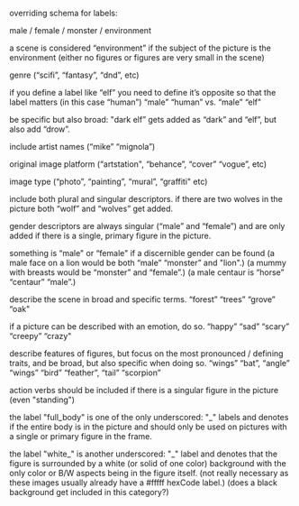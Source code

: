 overriding schema for labels:

male / female / monster  / environment

a scene is considered “environment” if the subject of the picture is the environment (either no figures or figures are very small in the scene)

genre (“scifi”, “fantasy”, “dnd”, etc)

if you define a label like “elf” you need to define it’s opposite so that the label matters (in this case “human”)
“male” “human” vs. “male” “elf"

be specific but also broad: "dark elf” gets added as “dark” and “elf”, but also add “drow”.

include artist names (“mike” “mignola”)

original image platform (“artstation", “behance”, “cover” “vogue”, etc)

image type (“photo”, “painting”, “mural”, “graffiti" etc)

include both plural and singular descriptors.
if there are two wolves in the picture both “wolf” and “wolves” get added.

gender descriptors are always singular (“male” and “female”) and are only added if there is a single, primary figure in the picture.

something is “male" or “female" if a discernible gender can be found
(a male face on a lion would be both “male” “monster” and "lion".)
(a mummy with breasts would be “monster” and “female”.)
(a male centaur is “horse” “centaur” “male”.)

describe the scene in broad and specific terms. “forest” “trees” “grove” “oak"

if a picture can be described with an emotion, do so.
“happy” “sad” “scary” “creepy” “crazy"

describe features of figures, but focus on the most pronounced / defining traits, and be broad, but also specific when doing so.
“wings” “bat”, “angle” “wings” “bird” “feather”, “tail” “scorpion”

action verbs should be included if there is a singular figure in the picture (even "standing")

the label "full_body" is one of the only underscored: "_" labels and denotes if the entire body is in the picture and should only be used on pictures with a single or primary figure in the frame.

the label "white_" is another underscored: "_" label and denotes that the figure is surrounded by a white (or solid of one color) background with the only color or B/W aspects being in the figure itself. (not really necessary as these images usually already have a #fffff hexCode label.) (does a black background get included in this category?)
